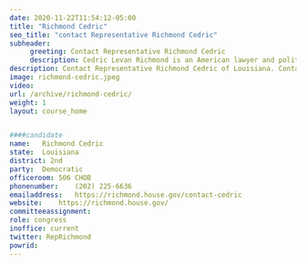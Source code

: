 ```yaml
---
date: 2020-11-22T11:54:12-05:00
title: "Richmond Cedric"
seo_title: "contact Representative Richmond Cedric"
subheader:
     greeting: Contact Representative Richmond Cedric 
     description: Cedric Levan Richmond is an American lawyer and politician. A member of the Democratic Party, he has been the U.S. Representative for Louisiana's 2nd congressional district since 2011. His district includes most of New Orleans. From 2017 to 2019, Richmond served as Chairman of the Congressional Black Caucus.
description: Contact Representative Richmond Cedric of Louisiana. Contact information for Richmond Cedric includes email address, phone number, and mailing address.
image: richmond-cedric.jpeg
video: 
url: /archive/richmond-cedric/
weight: 1
layout: course_home


####candidate
name:	Richmond Cedric
state:	Louisiana
district: 2nd
party:	Democratic
officeroom:	506 CHOB
phonenumber:	(202) 225-6636
emailaddress:	https://richmond.house.gov/contact-cedric
website:	https://richmond.house.gov/
committeeassignment: 
role: congress
inoffice: current
twitter: RepRichmond
powrid: 
---
```


